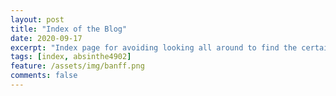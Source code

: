 ```yaml
---
layout: post 
title: "Index of the Blog"
date: 2020-09-17
excerpt: "Index page for avoiding looking all around to find the certain one."
tags: [index, absinthe4902]
feature: /assets/img/banff.png
comments: false
---
```

